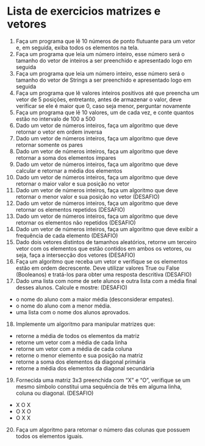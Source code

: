 # Lista de exercicios matrizes e vetores
1.	Faça um programa que lê 10 números de ponto flutuante para um vetor e, em seguida, exiba todos os elementos na tela.
2.	Faça um programa que leia um número inteiro, esse número será o tamanho do vetor de inteiros a ser preenchido e apresentado logo em seguida
3.	Faça um programa que leia um número inteiro, esse número será o tamanho do vetor de Strings a ser preenchido e apresentado logo em seguida
4.	Faça um programa que lê valores inteiros positivos até que preencha um vetor de 5 posições, entretanto, antes de armazenar o valor, deve verificar se ele é maior que 0, caso seja menor, perguntar novamente
5.	Faça um programa que lê 10 valores, um de cada vez, e conte quantos estão no intervalo de 100 a 500
6.	Dado um vetor de números inteiros, faça um algoritmo que deve retornar o vetor em ordem inversa
7.	Dado um vetor de números inteiros, faça um algoritmo que deve retornar somente os pares
8.	Dado um vetor de números inteiros, faça um algoritmo que deve retornar a soma dos elementos ímpares
9.	Dado um vetor de números inteiros, faça um algoritmo que deve calcular e retornar a média dos elementos
10.	Dado um vetor de números inteiros, faça um algoritmo que deve retornar o maior valor e sua posição no vetor
11.	Dado um vetor de números inteiros, faça um algoritmo que deve retornar o menor valor e sua posição no vetor (DESAFIO)
12.	Dado um vetor de números inteiros, faça um algoritmo que deve retornar os elementos repetidos (DESAFIO)
13.	Dado um vetor de números inteiros, faça um algoritmo que deve retornar os elementos não repetidos (DESAFIO)
14.	Dado um vetor de números inteiros, faça um algoritmo que deve exibir a frequência de cada elemento (DESAFIO)
15.	Dado dois vetores distintos de tamanhos aleatórios, retorne um terceiro vetor com os elementos que estão contidos em ambos os vetores, ou seja, faça a intersecção dos vetores (DESAFIO)
16.	Faça um algoritmo que receba um vetor e verifique se os elementos estão em ordem decrescente. Deve utilizar valores True ou False (Booleanos) e tratá-los para obter uma resposta descritiva (DESAFIO)
17.	Dado uma lista com nome de sete alunos e outra lista com a média final desses alunos. Calcule e mostre: (DESAFIO)
- o nome do aluno com a maior média (desconsiderar empates).
- o nome do aluno com a menor média.
- uma lista com o nome dos alunos aprovados.
 

18.	Implemente um algoritmo para manipular matrizes que:
- retorne a média de todos os elementos da matriz
- retorne um vetor com a média de cada linha
- retorne um vetor com a média de cada coluna
- retorne o menor elemento e sua posição na matriz
- retorne a soma dos elementos da diagonal primária
- retorne a média dos elementos da diagonal secundária
19.	Fornecida uma matriz 3x3 preenchida com “X” e “O”, verifique se um mesmo símbolo constitui uma sequência de três em alguma linha, coluna ou diagonal. (DESAFIO)
- X O X
- O X O
- O X X
20.	Faça um algoritmo para retornar o número das colunas que possuem todos os elementos iguais.
